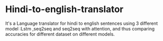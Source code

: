 # Hindi-to-english-translator
It's a Language translator for hindi to english sentences using 3 different model :Lstm ,seq2seq and seq2seq with attention, and thus comparing accuracies for different dataset 
on different models.

